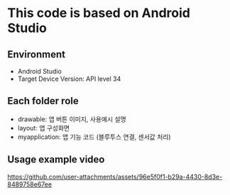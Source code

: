 # This code is based on Android Studio

## Environment
- Android Studio
- Target Device Version: API level 34

## Each folder role
- drawable: 앱 버튼 이미지, 사용예시 설명
- layout: 앱 구성화면
- myapplication: 앱 기능 코드 (블루투스 연결, 센서값 처리)

## Usage example video
https://github.com/user-attachments/assets/96e5f0f1-b29a-4430-8d3e-8489758e67ee

